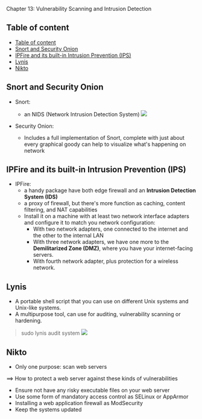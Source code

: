 Chapter 13: Vulnerability Scanning and Intrusion Detection

## Table of content
- [Table of content](#table-of-content)
- [Snort and Security Onion](#snort-and-security-onion)
- [IPFire and its built-in Intrusion Prevention (IPS)](#ipfire-and-its-built-in-intrusion-prevention-ips)
- [Lynis](#lynis)
- [Nikto](#nikto)


## Snort and Security Onion

- Snort:
  - an NIDS (Network Intrusion Detection System)
    ![](IMG/2023-03-14-13-19-06.png)

- Security Onion:
  - Includes a full implementation of Snort, complete with just about every graphical goody can help to visualize what's happening on network

## IPFire and its built-in Intrusion Prevention (IPS)

- IPFire:
  - a handy package have both edge firewall and an **Intrusion Detection System (IDS)**
  - a proxy of firewall, but there's more function as caching, content filtering, and NAT capabilities
  - Install it on a machine with at least two network interface adapters and configure it to match you network configuration:
    - With two network adapters, one connected to the internet and the other to the internal LAN
    - With three network adapters, we have one more to the **Demilitarized Zone (DMZ)**, where you have your internet-facing servers.
    - With fourth network adapter, plus protection for a wireless network.


## Lynis

- A portable shell script that you can use on different Unix systems and Unix-like systems.
- A multipurpose tool, can use for auditing, vulnerability scanning or hardening.
> sudo lynis audit system
    ![](IMG/2023-03-14-15-01-34.png)

## Nikto

- Only one purpose: scan web servers


==> How to protect a web server against these kinds of vulnerabilities
- Ensure not have any risky executable files on your web server
- Use some form of mandatory access control as SELinux or AppArmor
- Installing a web application firewall as ModSecurity
- Keep the systems updated 


